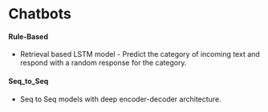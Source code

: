 # Chatbots

#### Rule-Based
* Retrieval based LSTM model - Predict the category of incoming text and respond with a random response for the category.

#### Seq_to_Seq
* Seq to Seq models with deep encoder-decoder architecture.
